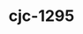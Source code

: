 ---
title: cjc-1295
popular_name: "CJC-1295"
developmental_codes: ["CJC-1295"]
street_names: ["CJC", "CJC-1295"]
product_names: ["CJC-1295 Peptide"]
description: CJC-1295 DAC, also known as DAC:GRF, is a synthetic analogue of growth hormone-releasing hormone (GHRH) and a growth hormone secretagogue (GHS) which was developed by ConjuChem Biotechnologies. It is a modified form of GHRH (1-29) with improved pharmacokinetics, especially in regard to half-life.
short_description: "Synthetic GHRH analogue with extended half-life for sustained growth hormone release, improved body composition, and enhanced recovery."
benefits: ["Sustained growth hormone release", "Improved body composition and muscle mass", "Enhanced fat burning and metabolism", "Better sleep quality and recovery", "Improved skin elasticity and hair growth", "Enhanced immune function", "Stimulates growth hormone release"]
dosage_levels: ["Beginner: 1-2mg daily (subcutaneous)", "Intermediate: 2-3mg daily (subcutaneous)", "Advanced: 3-5mg daily (subcutaneous)", "Stack with Ipamorelin for enhanced effects"]
research: ["wikipedia: https://en.wikipedia.org/wiki/cjc-1295", "pubmed: https://pubmed.ncbi.nlm.nih.gov/?term=cjc-1295", "clinical trials: https://clinicaltrials.gov/search?term=cjc-1295", "pubmed study: https://pubmed.ncbi.nlm.nih.gov/38197510/", "pubmed study: https://pubmed.ncbi.nlm.nih.gov/37806509/"]
tags: ["growth hormone", "muscle gain", "fat loss", "subcutaneous"]
affiliate_links: []
is_natty: false
created_at: 2025-10-17T08:25:41.104Z
last_updated_at: 2025-10-18T05:18:17.668Z
---